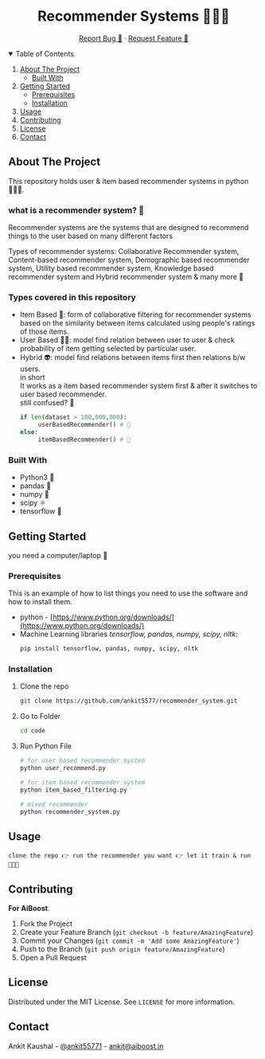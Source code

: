 <!-- PROJECT LOGO -->
<p align="center">
    <h1 align="center">Recommender Systems 👨🏼‍💻</h1>

  <p align="center">
    <a href="https://github.com/ankit5577/recommender_system/issues">Report Bug 🐛</a>
    ·
    <a href="https://github.com/ankit5577/recommender_system/issues">Request Feature 🐣</a>
  </p>
</p>



<!-- TABLE OF CONTENTS -->
<details open="open">
  <summary>Table of Contents</summary>
  <ol>
    <li>
      <a href="#about-the-project">About The Project</a>
      <ul>
        <li><a href="#built-with">Built With</a></li>
      </ul>
    </li>
    <li>
      <a href="#getting-started">Getting Started</a>
      <ul>
        <li><a href="#prerequisites">Prerequisites</a></li>
        <li><a href="#installation">Installation</a></li>
      </ul>
    </li>
    <li><a href="#usage">Usage</a></li>
    <li><a href="#contributing">Contributing</a></li>
    <li><a href="#license">License</a></li>
    <li><a href="#contact">Contact</a></li>
  </ol>
</details>



<!-- ABOUT THE PROJECT -->
## About The Project
This repository holds user & item based recommender systems in python 🧑🏽‍💻. 

### what is a recommender system? 🤔
Recommender systems are the systems that are designed to recommend things to the user based on many different factors

Types of recommender systems:
Collaborative Recommender system, Content-based recommender system, Demographic based recommender system, Utility based recommender system, Knowledge based recommender system and Hybrid recommender system & many more 🐣

### Types covered in this repository
 - Item Based 📱: form of collaborative filtering for recommender systems based on the similarity between items calculated using people's ratings of those items.
 - User Based 🙋‍♂️: model find relation between user to user & check probability of item getting selected by particular user.
 - Hybrid 👽: model find relations between items first then relations b/w users.
    <br>
    in short
   <br>
   It works as a item based recommender system first & after it switches to user based recommender.
   <br>
    still confused? 🥲
    <br>
   ```python
   if len(dataset > 100,000,000):
        userBasedRecommender() # 🤡
   else:
        itemBasedRecommender() # 🤧
   ```

### Built With
- Python3 🐍
- pandas 🐼
- numpy 🧠
- scipy ⚛️
- tensorflow 🤖

<!-- GETTING STARTED -->
## Getting Started
you need a computer/laptop 🐒

### Prerequisites

This is an example of how to list things you need to use the software and how to install them.
* python - [https://www.python.org/downloads/](https://www.python.org/downloads/)
* Machine Learning libraries _tensorflow, pandas, numpy, scipy, nltk_:
    ```sh
    pip install tensorflow, pandas, numpy, scipy, nltk
    ```

### Installation
1. Clone the repo
   ```sh
   git clone https://github.com/ankit5577/recommender_system.git
   ```
2. Go to Folder
    ```sh
    cd code
    ```
3. Run Python File
   ```sh
   # for user based recommender system
   python user_recommend.py
   
   # for item based recommender system
   python item_based_filtering.py
   
   # mixed recommender
   python recommender_system.py
   ```
   
<!-- USAGE EXAMPLES -->
## Usage
`clone the repo 👉 run the recommender you want 👉 let it train & run 🧑🏽‍💻`

<!-- CONTRIBUTING -->
## Contributing

**For AiBoost**.

1. Fork the Project
2. Create your Feature Branch (`git checkout -b feature/AmazingFeature`)
3. Commit your Changes (`git commit -m 'Add some AmazingFeature'`)
4. Push to the Branch (`git push origin feature/AmazingFeature`)
5. Open a Pull Request



<!-- LICENSE -->
## License

Distributed under the MIT License. See `LICENSE` for more information.



<!-- CONTACT -->
## Contact

Ankit Kaushal - [@ankit55771](https://twitter.com/ankit_ak1) - ankit@aiboost.in


<!-- MARKDOWN LINKS & IMAGES -->
[contributors-shield]: https://img.shields.io/github/contributors/othneildrew/Best-README-Template.svg?style=for-the-badge
[contributors-url]: https://github.com/anki5577/recommender_system/contributors
[forks-shield]: https://img.shields.io/github/forks/othneildrew/Best-README-Template.svg?style=for-the-badge
[forks-url]: https://github.com/anki5577/recommender_system/members
[stars-shield]: https://img.shields.io/github/stars/othneildrew/Best-README-Template.svg?style=for-the-badge
[stars-url]: https://github.com/anki5577/recommender_system/stargazers
[issues-shield]: https://img.shields.io/github/issues/othneildrew/Best-README-Template.svg?style=for-the-badge
[issues-url]: hhttps://github.com/anki5577/recommender_system/issues
[license-shield]: https://img.shields.io/github/license/othneildrew/Best-README-Template.svg?style=for-the-badge
[license-url]: https://github.com/anki5577/recommender_system/assets/LICENSE.txt
[linkedin-aiboost]: https://img.shields.io/badge/-LinkedIn-black.svg?style=for-the-badge&logo=linkedin&colorB=555
[linkedin-url]: https://linkedin.com/in/ankit5577
